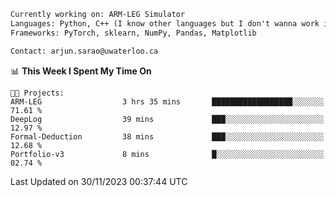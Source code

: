 ```txt
Currently working on: ARM-LEG Simulator
Languages: Python, C++ (I know other languages but I don't wanna work in them)
Frameworks: PyTorch, sklearn, NumPy, Pandas, Matplotlib

Contact: arjun.sarao@uwaterloo.ca
```

<!--START_SECTION:waka-->
📊 **This Week I Spent My Time On** 

```text
🐱‍💻 Projects: 
ARM-LEG                  3 hrs 35 mins       ██████████████████░░░░░░░   71.61 % 
DeepLog                  39 mins             ███░░░░░░░░░░░░░░░░░░░░░░   12.97 % 
Formal-Deduction         38 mins             ███░░░░░░░░░░░░░░░░░░░░░░   12.68 % 
Portfolio-v3             8 mins              █░░░░░░░░░░░░░░░░░░░░░░░░   02.74 % 
```


 Last Updated on 30/11/2023 00:37:44 UTC
<!--END_SECTION:waka-->
